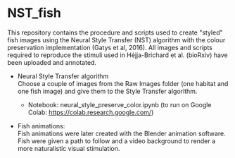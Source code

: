 # NST_fish
This repository contains the procedure and scripts used to create "styled" fish images using the Neural Style Transfer (NST) algorithm with the colour preservation implementation (Gatys et al, 2016). 
All images and scripts required to reproduce the stimuli used in Héjja-Brichard et al. (bioRxiv) have been uploaded and annotated. 

- Neural Style Transfer algorithm <br>
Choose a couple of images from the Raw Images folder (one habitat and one fish image) and give them to the Style Transfer algorithm.
	- Notebook: neural_style_preserve_color.ipynb (to run on Google Colab: https://colab.research.google.com/)


- Fish animations: <br>
Fish animations were later created with the Blender animation software. Fish were given a path to follow and a video background to render a more naturalistic visual stimulation.  	
